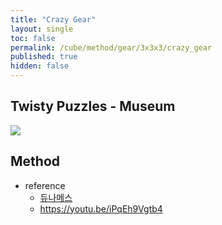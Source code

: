 ```yaml
---
title: "Crazy Gear"
layout: single
toc: false
permalink: /cube/method/gear/3x3x3/crazy_gear
published: true
hidden: false
---
```


<head>
  <base target="_blank">
</head>



## Twisty Puzzles - Museum

<a href="https://twistypuzzles.com/app/museum/museum_showitem.php?pkey=8882">
  <img src="https://twistypuzzles.com/museum/large/08882-01.jpg">
</a>



## Method

- reference
  - [듀나메스](https://youtu.be/ozOb0DbnnV0)
  - <https://youtu.be/iPqEh9Vgtb4>
